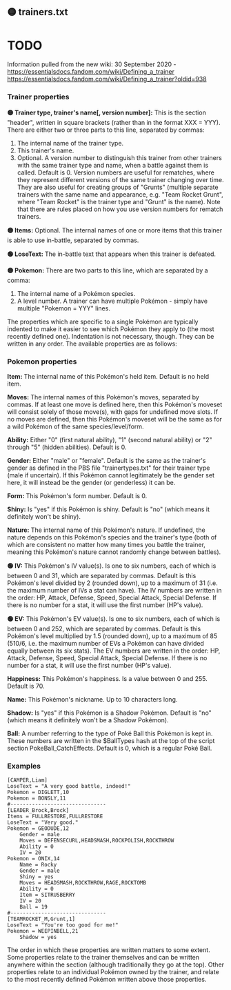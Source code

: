 ## 🟡 trainers.txt
# TODO
Information pulled from the new wiki:
30 September 2020 - https://essentialsdocs.fandom.com/wiki/Defining_a_trainer
https://essentialsdocs.fandom.com/wiki/Defining_a_trainer?oldid=938


### Trainer properties

**🟡 Trainer type, trainer's name[, version number]:**
This is the section "header", written in square brackets (rather than in the format XXX = YYY). There are either two or three parts to this line, separated by commas:
1. The internal name of the trainer type.
2. This trainer's name.
3. Optional. A version number to distinguish this trainer from other trainers with the same trainer type and name, when a battle against them is called. Default is 0.
Version numbers are useful for rematches, where they represent different versions of the same trainer changing over time. They are also useful for creating groups of "Grunts" (multiple separate trainers with the same name and appearance, e.g. "Team Rocket Grunt", where "Team Rocket" is the trainer type and "Grunt" is the name). Note that there are rules placed on how you use version numbers for rematch trainers.

**🟡 Items:**
Optional. The internal names of one or more items that this trainer is able to use in-battle, separated by commas.

**🟢 LoseText:**
The in-battle text that appears when this trainer is defeated.

**🟡 Pokemon:**
There are two parts to this line, which are separated by a comma:
1. The internal name of a Pokémon species.
2. A level number.
A trainer can have multiple Pokémon - simply have multiple "Pokemon = YYY" lines.


The properties which are specific to a single Pokémon are typically indented to make it easier to see which Pokémon they apply to (the most recently defined one). Indentation is not necessary, though. They can be written in any order. The available properties are as follows:

### Pokemon properties

**Item:**
The internal name of this Pokémon's held item. Default is no held item.

**Moves:**
The internal names of this Pokémon's moves, separated by commas.
If at least one move is defined here, then this Pokémon's moveset will consist solely of those move(s), with gaps for undefined move slots. If no moves are defined, then this Pokémon's moveset will be the same as for a wild Pokémon of the same species/level/form.

**Ability:**
Either "0" (first natural ability), "1" (second natural ability) or "2" through "5" (hidden abilities). Default is 0.

**Gender:**
Either "male" or "female". Default is the same as the trainer's gender as defined in the PBS file "trainertypes.txt" for their trainer type (male if uncertain). If this Pokémon cannot legitimately be the gender set here, it will instead be the gender (or genderless) it can be.

**Form:**
This Pokémon's form number. Default is 0.

**Shiny:**
Is "yes" if this Pokémon is shiny. Default is "no" (which means it definitely won't be shiny).

**Nature:**
The internal name of this Pokémon's nature. If undefined, the nature depends on this Pokémon's species and the trainer's type (both of which are consistent no matter how many times you battle the trainer, meaning this Pokémon's nature cannot randomly change between battles).

**🟢 IV:**
This Pokémon's IV value(s). Is one to six numbers, each of which is between 0 and 31, which are separated by commas. Default is this Pokémon's level divided by 2 (rounded down), up to a maximum of 31 (i.e. the maximum number of IVs a stat can have).
The IV numbers are written in the order: HP, Attack, Defense, Speed, Special Attack, Special Defense. If there is no number for a stat, it will use the first number (HP's value).

**🟢 EV:**
This Pokémon's EV value(s). Is one to six numbers, each of which is between 0 and 252, which are separated by commas. Default is this Pokémon's level multiplied by 1.5 (rounded down), up to a maximum of 85 (510/6, i.e. the maximum number of EVs a Pokémon can have divided equally between its six stats).
The EV numbers are written in the order: HP, Attack, Defense, Speed, Special Attack, Special Defense. If there is no number for a stat, it will use the first number (HP's value).

**Happiness:**
This Pokémon's happiness. Is a value between 0 and 255. Default is 70.

**Name:**
This Pokémon's nickname. Up to 10 characters long.

**Shadow:**
Is "yes" if this Pokémon is a Shadow Pokémon. Default is "no" (which means it definitely won't be a Shadow Pokémon).

**Ball:**
A number referring to the type of Poké Ball this Pokémon is kept in. These numbers are written in the $BallTypes hash at the top of the script section PokeBall_CatchEffects. Default is 0, which is a regular Poké Ball.

### Examples

```
[CAMPER,Liam]
LoseText = "A very good battle, indeed!"
Pokemon = DIGLETT,10
Pokemon = BONSLY,11
#-------------------------------
[LEADER_Brock,Brock]
Items = FULLRESTORE,FULLRESTORE
LoseText = "Very good."
Pokemon = GEODUDE,12
    Gender = male
    Moves = DEFENSECURL,HEADSMASH,ROCKPOLISH,ROCKTHROW
    Ability = 0
    IV = 20
Pokemon = ONIX,14
    Name = Rocky
    Gender = male
    Shiny = yes
    Moves = HEADSMASH,ROCKTHROW,RAGE,ROCKTOMB
    Ability = 0
    Item = SITRUSBERRY
    IV = 20
    Ball = 19
#-------------------------------
[TEAMROCKET_M,Grunt,1]
LoseText = "You're too good for me!"
Pokemon = WEEPINBELL,21
    Shadow = yes
```

The order in which these properties are written matters to some extent. Some properties relate to the trainer themselves and can be written anywhere within the section (although traditionally they go at the top). Other properties relate to an individual Pokémon owned by the trainer, and relate to the most recently defined Pokémon written above those properties.
